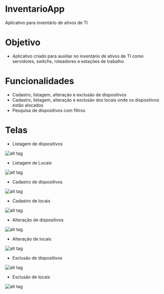 # InventarioApp
Aplicativo para inventário de ativos de TI

# Objetivo
- Aplicativo criado para auxiliar no inventário de ativos de TI como servidores, switchs, roteadores e estações de trabalho

# Funcionalidades
- Cadastro, listagem, alteração e exclusão de dispositivos
- Cadastro, listagem, alteração e exclusão dos locais onde os dispositivos estão alocados
- Pesquisa de dispositivos com filtros

# Telas

- Listagem de dispositivos

![alt tag](https://github.com/taisnayara145/InventarioApp/blob/master/Telas/TelaPrincipal.jpg)

- Listagem de Locais

![alt tag](https://github.com/taisnayara145/InventarioApp/blob/master/Telas/ListarLocais.jpg)

- Cadastro de dispositivos

![alt tag](https://github.com/taisnayara145/InventarioApp/blob/master/Telas/Cadastrar%20Dispositivo.jpg)

- Cadastro de locais

![alt tag](https://github.com/taisnayara145/InventarioApp/blob/master/Telas/CadastrarLocal.jpg)

- Alteração de dispositivos

![alt tag](https://github.com/taisnayara145/InventarioApp/blob/master/Telas/EditarDispositivo.jpg)

- Alteração de locais

![alt tag](https://github.com/taisnayara145/InventarioApp/blob/master/Telas/EditarLocal.jpg)

- Exclusão de dispositivos

![alt tag](https://github.com/taisnayara145/InventarioApp/blob/master/Telas/Excluir%20Dispositivo.jpg)

- Exclusão de locais

![alt tag](https://github.com/taisnayara145/InventarioApp/blob/master/Telas/ExcluirLocal.jpg)
